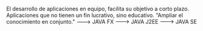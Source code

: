 El desarrollo de aplicaciones en equipo, facilita su objetivo a corto plazo. Aplicaciones que no tienen un fin lucrativo, sino educativo. "Ampliar el conocimiento en conjunto."
---> JAVA FX
---> JAVA J2EE
---> JAVA SE